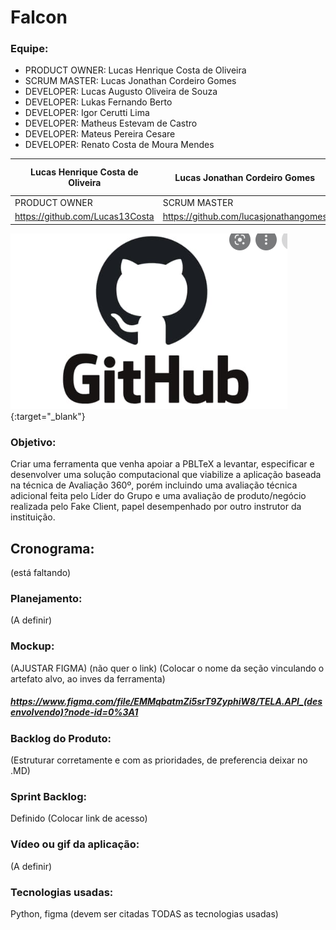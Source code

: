# Falcon

### Equipe:
* PRODUCT OWNER: Lucas Henrique Costa de Oliveira 
* SCRUM MASTER: Lucas Jonathan Cordeiro Gomes 
* DEVELOPER: Lucas Augusto Oliveira de Souza
* DEVELOPER: Lukas Fernando Berto
* DEVELOPER: Igor Cerutti Lima
* DEVELOPER: Matheus Estevam de Castro
* DEVELOPER: Mateus Pereira Cesare
* DEVELOPER: Renato Costa de Moura Mendes

Lucas Henrique Costa de Oliveira | Lucas Jonathan Cordeiro Gomes | Lucas Augusto Oliveira de Souza | Lukas Fernando Berto | Igor Cerutti Lima | Matheus Estevam de Castro | Mateus Pereira Cesare | Renato Costa de Moura Mendes
-----|-----|-----|-----|-----|-----|-----|-----|
PRODUCT OWNER | SCRUM MASTER | DEVELOPER | DEVELOPER | DEVELOPER | DEVELOPER | DEVELOPER | DEVELOPER 
https://github.com/Lucas13Costa | https://github.com/lucasjonathangomes | https://github.com/LucasOliveira321 | https://github.com/LukasFernando |  https://github.com/IgorCerruti96 | - | https://github.com/MateusPCesare | https://github.com/RenatoCMMendes 


[![Git](Scripts/git.png)](https://docs.pipz.com/central-de-ajuda/learning-center/guia-basico-de-markdown#open){:target="\_blank"}



### Objetivo:
Criar uma ferramenta que venha apoiar a PBLTeX a levantar, especificar e desenvolver uma
solução computacional que viabilize a aplicação baseada na técnica de Avaliação 360º, porém incluindo uma avaliação
técnica adicional feita pelo Líder do Grupo e uma avaliação de produto/negócio
realizada pelo Fake Client, papel desempenhado por outro instrutor da instituição.

## Cronograma:
(está faltando)

### Planejamento:
(A definir)

### Mockup:
(AJUSTAR FIGMA)
(não quer o link) 
(Colocar o nome da seção vinculando o artefato alvo, ao inves da ferramenta) 
##### https://www.figma.com/file/EMMqbatmZi5srT9ZyphiW8/TELA.API_(desenvolvendo)?node-id=0%3A1

### Backlog do Produto:
(Estruturar corretamente e com as prioridades, de preferencia deixar no .MD)

### Sprint Backlog:
Definido (Colocar link de acesso)

### Vídeo ou gif da aplicação:
(A definir)

### Tecnologias usadas:
Python, figma
(devem ser citadas TODAS as tecnologias usadas)


